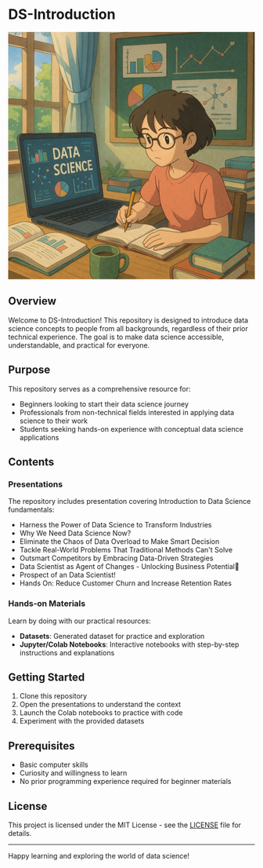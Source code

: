 # DS-Introduction
![Data Science](chatgpt_image_ds_illustration.png)

## Overview
Welcome to DS-Introduction! This repository is designed to introduce data science concepts to people from all backgrounds, regardless of their prior technical experience. The goal is to make data science accessible, understandable, and practical for everyone.

## Purpose
This repository serves as a comprehensive resource for:
- Beginners looking to start their data science journey
- Professionals from non-technical fields interested in applying data science to their work
- Students seeking hands-on experience with conceptual data science applications

## Contents

### Presentations
The repository includes presentation covering Introduction to Data Science fundamentals:
- Harness the Power of Data Science to Transform Industries
- Why We Need Data Science Now?
- Eliminate the Chaos of Data Overload to Make Smart Decision
- Tackle Real-World Problems That Traditional Methods Can't Solve
- Outsmart Competitors by Embracing Data-Driven Strategies
- Data Scientist as Agent of Changes - Unlocking Business Potential🚀
- Prospect of an Data Scientist!
- Hands On: Reduce Customer Churn and Increase Retention Rates

### Hands-on Materials
Learn by doing with our practical resources:
- **Datasets**: Generated dataset for practice and exploration
- **Jupyter/Colab Notebooks**: Interactive notebooks with step-by-step instructions and explanations


## Getting Started
1. Clone this repository
2. Open the presentations to understand the context
3. Launch the Colab notebooks to practice with code
4. Experiment with the provided datasets

## Prerequisites
- Basic computer skills
- Curiosity and willingness to learn
- No prior programming experience required for beginner materials

## License
This project is licensed under the MIT License - see the [LICENSE](LICENSE) file for details.

---

Happy learning and exploring the world of data science!
